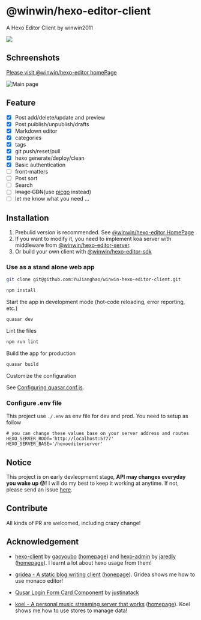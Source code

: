 # @winwin/hexo-editor-client

A Hexo Editor Client by winwin2011

<img src="https://img.shields.io/npm/v/@winwin/hexo-editor-client?style=flat-square">

## Schreenshots

[Please visit @winwin/hexo-editor homePage](https://yujianghao.github.io/winwin-hexo-editor/)

![Main page](https://cdn.yujianghao.cn/Zc8QgOwVQQrsmCVp.png)

## Feature

- [x] Post add/delete/update and preview
- [x] Post puiblish/unpublish/drafts
- [x] Markdown editor
- [x] categories
- [x] tags
- [x] git push/reset/pull
- [x] hexo generate/deploy/clean
- [x] Basic authentication
- [ ] front-matters
- [ ] Post sort
- [ ] Search
- [ ] ~~Image CDN~~(use [picgo](https://picgo.github.io/PicGo-Doc/zh/guide/) instead)
- [ ] let me know what you need ...

## Installation

1. Prebulid version is recommended. See [@winwin/hexo-editor HomePage](https://yujianghao.github.io/winwin-hexo-editor/)
2. If you want to modify it, you need to implement koa server with middleware from [@winwin/hexo-editor-server](https://github.com/YuJianghao/winwin-hexo-editor-server).
3. Or build your own client with [@winwin/hexo-editor-sdk](https://github.com/YuJianghao/winwin-hexo-editor-sdk)

### Use as a stand alone web app

```bash
git clone git@github.com:YuJianghao/winwin-hexo-editor-client.git

npm install
```

Start the app in development mode (hot-code reloading, error reporting, etc.)

```bash
quasar dev
```

Lint the files

```bash
npm run lint
```

Build the app for production

```bash
quasar build
```

Customize the configuration

See [Configuring quasar.conf.js](https://quasar.dev/quasar-cli/quasar-conf-js).

### Configure .env file

This project use `./.env` as env file for dev and prod. You need to setup as follow

```.env
# you can change these values base on your server address and routes
HEXO_SERVER_ROOT='http://localhost:5777'
HEXO_SERVER_BASE='/hexoeditorserver'
```

## Notice

This project is on early devleopmemt stage, **API may changes everyday you wake up 😜!** I will do my best to keep it working at anytime. If not, please send an issue [here](https://github.com/YuJianghao/winwin-hexo-editor-client/issues).

## Contribute

All kinds of PR are welcomed, including crazy change!

## Acknowledgement

- [hexo-client](https://github.com/gaoyoubo/hexo-client) by [gaoyoubo](https://github.com/gaoyoubo) ([homepage](https://www.mspring.org/tags/HexoClient/)) and [hexo-admin](https://github.com/jaredly/hexo-admin) by [jaredly](https://github.com/jaredly) ([homepage](https://jaredforsyth.com/hexo-admin/)). I learnt a lot about hexo usage from them!

- [gridea - A static blog writing client](https://github.com/getgridea/gridea) ([honepage](https://gridea.dev/)). Gridea shows me how to use monaco editor!

- [Qusar Login Form Card Component](https://gist.github.com/justinatack/39ec7f37064b2e9fa61fbd450cba3826) by [justinatack](https://gist.github.com/justinatack/)

- [koel - A personal music streaming server that works](https://github.com/phanan/koel) ([homepage](https://koel.phanan.net/)). Koel shows me how to use stores to manage data!
